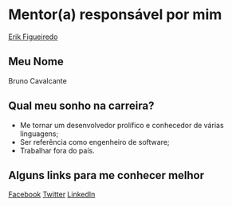 # Mentor(a) responsável por mim

[Erik Figueiredo](/mentores/perfis/erik_figueiredo.md)

## Meu Nome

Bruno Cavalcante

## Qual meu sonho na carreira?

- Me tornar um desenvolvedor prolífico e conhecedor de várias linguagens;
- Ser referência como engenheiro de software;
- Trabalhar fora do país.

## Alguns links para me conhecer melhor

[Facebook](https://www.facebook.com/brncavalcante)
[Twitter](https://twitter.com/brncavalcante)
[LinkedIn](https://br.linkedin.com/in/brncavalcante)
